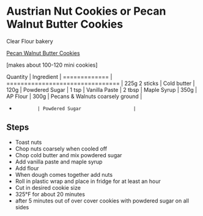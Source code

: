 # Austrian Nut Cookies or Pecan Walnut Butter Cookies

Clear Flour bakery

[Pecan Walnut Butter Cookies](https://www.afooda.com/pecan-walnut-butter-cookies/)


[makes about 100-120 mini cookies]

Quantity      | Ingredient                       |
============= | ================================ |
225g 2 sticks | Cold butter                      |
120g          | Powdered Sugar                   |
1 tsp         | Vanilla Paste                    |
2 tbsp        | Maple Syrup                      |
350g          | AP Flour                         |
300g          | Pecans & Walnuts coarsely ground |
-             | Powdered Sugar                   |

## Steps
- Toast nuts
- Chop nuts coarsely when cooled off
- Chop cold butter and mix powdered sugar
- Add vanilla paste and maple syrup
- Add flour
- When dough comes together add nuts
- Roll in plastic wrap and place in fridge for at least an hour
- Cut in desired cookie size
- 325°F for about 20 minutes
- after 5 minutes out of over cover cookies with powdered sugar on all sides 